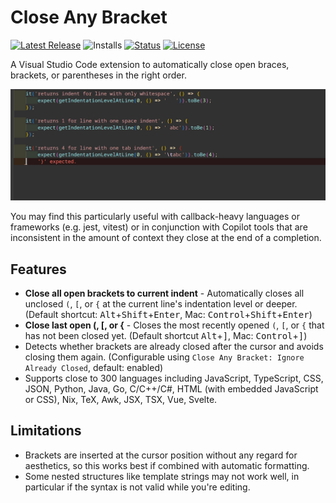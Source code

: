 # Close Any Bracket

[![Latest Release](https://flat.badgen.net/github/tag/cpulvermacher/close-any-bracket)](https://github.com/cpulvermacher/close-any-bracket/tags)
![Installs](https://vsmarketplacebadges.dev/installs-short/cpulvermacher.close-any-bracket.svg)
[![Status](https://flat.badgen.net/github/checks/cpulvermacher/close-any-bracket)](https://github.com/cpulvermacher/close-any-bracket/actions/workflows/node.js.yml)
[![License](https://flat.badgen.net/github/license/cpulvermacher/close-any-bracket)](./LICENSE)


A Visual Studio Code extension to automatically close open braces, brackets, or parentheses in the right order.

![Demo](./images/demo.gif)

You may find this particularly useful with callback-heavy languages or frameworks (e.g. jest, vitest) or in conjunction with Copilot tools that are inconsistent in the amount of context they close at the end of a completion.


## Features

- **Close all open brackets to current indent** - Automatically closes all unclosed `(`, `[`, or `{` at the current line's indentation level or deeper. (Default shortcut: <kbd>Alt</kbd>+<kbd>Shift</kbd>+<kbd>Enter</kbd>, Mac: <kbd>Control</kbd>+<kbd>Shift</kbd>+<kbd>Enter</kbd>)
- **Close last open (, [, or {** - Closes the most recently opened `(`, `[`, or `{` that has not been closed yet. (Default shortcut <kbd>Alt</kbd>+<kbd>]</kbd>, Mac: <kbd>Control</kbd>+<kbd>]</kbd>)
- Detects whether brackets are already closed after the cursor and avoids closing them again. (Configurable using `Close Any Bracket: Ignore Already Closed`, default: enabled)
- Supports close to 300 languages including JavaScript, TypeScript, CSS, JSON, Python, Java, Go, C/C++/C#, HTML (with embedded JavaScript or CSS), Nix, TeX, Awk, JSX, TSX, Vue, Svelte.


## Limitations

- Brackets are inserted at the cursor position without any regard for aesthetics, so this works best if combined with automatic formatting.
- Some nested structures like template strings may not work well, in particular if the syntax is not valid while you're editing.
